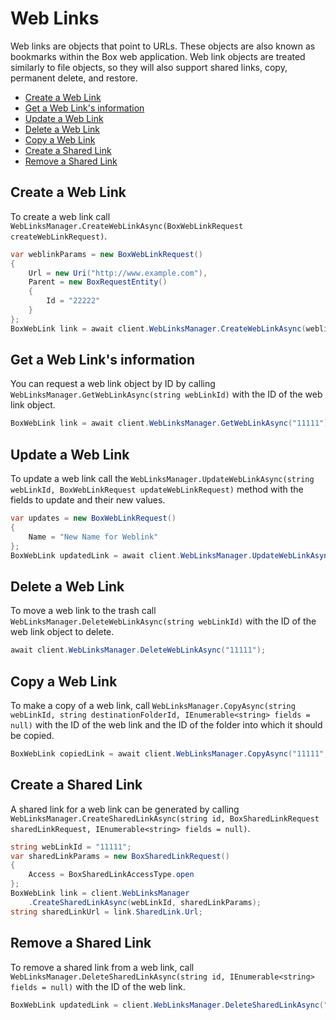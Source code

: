 Web Links
=========

Web links are objects that point to URLs. These objects are also known as bookmarks within the Box web application.
Web link objects are treated similarly to file objects, so they will also support shared links, copy, permanent delete,
and restore.

<!-- START doctoc generated TOC please keep comment here to allow auto update -->
<!-- DON'T EDIT THIS SECTION, INSTEAD RE-RUN doctoc TO UPDATE -->


- [Create a Web Link](#create-a-web-link)
- [Get a Web Link's information](#get-a-web-links-information)
- [Update a Web Link](#update-a-web-link)
- [Delete a Web Link](#delete-a-web-link)
- [Copy a Web Link](#copy-a-web-link)
- [Create a Shared Link](#create-a-shared-link)
- [Remove a Shared Link](#remove-a-shared-link)

<!-- END doctoc generated TOC please keep comment here to allow auto update -->

Create a Web Link
-----------------

To create a web link call `WebLinksManager.CreateWebLinkAsync(BoxWebLinkRequest createWebLinkRequest)`.

```c#
var weblinkParams = new BoxWebLinkRequest()
{
    Url = new Uri("http://www.example.com"),
    Parent = new BoxRequestEntity()
    {
        Id = "22222"
    }
};
BoxWebLink link = await client.WebLinksManager.CreateWebLinkAsync(weblinkParams);
```

Get a Web Link's information
----------------------------

You can request a web link object by ID by calling `WebLinksManager.GetWebLinkAsync(string webLinkId)`
with the ID of the web link object.

```c#
BoxWebLink link = await client.WebLinksManager.GetWebLinkAsync("11111");
```

Update a Web Link
-----------------

To update a web link call the
`WebLinksManager.UpdateWebLinkAsync(string webLinkId, BoxWebLinkRequest updateWebLinkRequest)`
method with the fields to update and their new values.

```c#
var updates = new BoxWebLinkRequest()
{
    Name = "New Name for Weblink"
};
BoxWebLink updatedLink = await client.WebLinksManager.UpdateWebLinkAsync("11111", updates);
```

Delete a Web Link
-----------------

To move a web link to the trash call `WebLinksManager.DeleteWebLinkAsync(string webLinkId)`
with the ID of the web link object to delete.

```c#
await client.WebLinksManager.DeleteWebLinkAsync("11111");
```

Copy a Web Link
---------------

To make a copy of a web link, call `WebLinksManager.CopyAsync(string webLinkId, string destinationFolderId, IEnumerable<string> fields = null)` with the ID of the web link and the ID of the folder into which it should be copied.

```c#
BoxWebLink copiedLink = await client.WebLinksManager.CopyAsync("11111", "22222");
```

Create a Shared Link
--------------------

A shared link for a web link can be generated by calling
`WebLinksManager.CreateSharedLinkAsync(string id, BoxSharedLinkRequest sharedLinkRequest, IEnumerable<string> fields = null)`.

```c#
string webLinkId = "11111";
var sharedLinkParams = new BoxSharedLinkRequest()
{
    Access = BoxSharedLinkAccessType.open
};
BoxWebLink link = client.WebLinksManager
    .CreateSharedLinkAsync(webLinkId, sharedLinkParams);
string sharedLinkUrl = link.SharedLink.Url;
```

Remove a Shared Link
--------------------

To remove a shared link from a web link, call
`WebLinksManager.DeleteSharedLinkAsync(string id, IEnumerable<string> fields = null)`
with the ID of the web link.

```c#
BoxWebLink updatedLink = client.WebLinksManager.DeleteSharedLinkAsync("11111");
```
